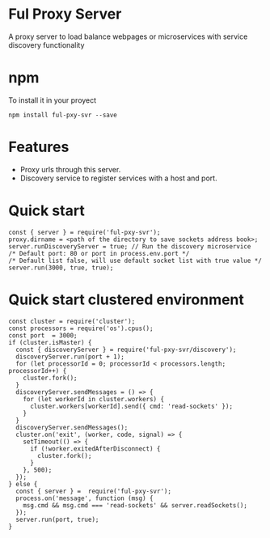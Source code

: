 # Ful Proxy Server
A proxy server to load balance webpages or microservices with service discovery functionality

# npm
To install it in your proyect
```npm
npm install ful-pxy-svr --save
```

# Features
* Proxy urls through this server.
* Discovery service to register services with a host and port.

# Quick start
```
const { server } = require('ful-pxy-svr');
proxy.dirname = <path of the directory to save sockets address book>;
server.runDiscoveryServer = true; // Run the discovery microservice
/* Default port: 80 or port in process.env.port */
/* Default list false, will use default socket list with true value */
server.run(3000, true, true);
```

# Quick start clustered environment
```
const cluster = require('cluster');
const processors = require('os').cpus();
const port  = 3000;
if (cluster.isMaster) {
  const { discoveryServer } = require('ful-pxy-svr/discovery');
  discoveryServer.run(port + 1);
  for (let processorId = 0; processorId < processors.length; processorId++) {
    cluster.fork();
  }
  discoveryServer.sendMessages = () => {
    for (let workerId in cluster.workers) {
      cluster.workers[workerId].send({ cmd: 'read-sockets' });
    }
  }
  discoveryServer.sendMessages();
  cluster.on('exit', (worker, code, signal) => {
    setTimeout(() => {
      if (!worker.exitedAfterDisconnect) {
        cluster.fork();
      }
    }, 500);
  });
} else {
  const { server } =  require('ful-pxy-svr');
  process.on('message', function (msg) {
    msg.cmd && msg.cmd === 'read-sockets' && server.readSockets();
  });
  server.run(port, true);
}
```